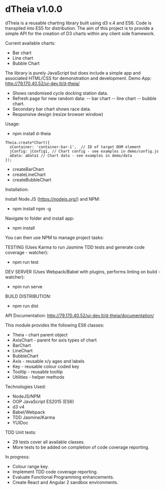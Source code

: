 # dTheia v1.0.0
dTheia is a reusable charting library built using d3 v.4 and ES6. Code is transpiled into ES5 for distribution. The aim of this project is to provide a simple API for the creation of D3 charts within any client side framework.

Current available charts:
- Bar chart
- Line chart
- Bubble Chart

The library is purely JavaScript but does include a simple app and associated HTML/CSS for demonstration and development.
Demo App: http://79.170.40.52/ui-dev.lt/d-theia/
- Shows randomised cycle docking station data.
- Refresh page for new random data:
-- bar chart
-- line chart
-- bubble chart.
- Secondary bar chart shows race data.
- Responsive design (resize browser window)

Usage:

* npm install d-theia

```
Theia.create*Chart({
  sContainer: 'container-bar-1',  // ID of target DOM element
  jConfig: jConfig1, // Chart config - see examples in demo/config.js
  aData: aData1 // Chart data - see examples in demo/data
});
```
* createBarChart
* createLineChart
* createBubbleChart

Installation:

Install Node.JS (https://nodejs.org/) and NPM:
* npm install npm -g

Navigate to folder and install app:
* npm install

You can then use NPM to manage project tasks:

TESTING (Uses Karma to run Jasmine TDD tests and generate code coverage - watcher):
- npm run test

DEV SERVER (Uses Webpack/Babel with plugins, performs linting on build - watcher):
- npm run serve

BUILD DISTRIBUTION:
- npm run dist


API Documentation: http://79.170.40.52/ui-dev.lt/d-theia/documentation/

This module provides the following ES6 classes:

- Theia - chart parent object
- AxisChart - parent for axis types of chart
- BarChart
- LineChart
- BubbleChart
- Axis - reusable x/y ages and labels
- Key - reusable colour coded key
- Tooltip - reusable tooltip
- Utilities - helper methods

Technologies Used:

- NodeJS/NPM
- OOP JavaScript ES2015 (ES6)
- d3 v4
- Babel/Webpack
- TDD Jasmine/Karma
- YUIDoc

TDD Unit tests:

- 29 tests cover all available classes.
- More tests to be added on completion of code coverage reporting.

In progress:

- Colour range key.
- Implement TDD code coverage reporting.
- Evaluate Functional Programming enhancements.
- Create React and Angular 2 sandbox environments.

